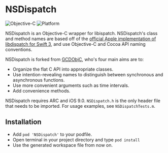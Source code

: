 # NSDispatch

![Objective-C](https://img.shields.io/badge/lang-Obj--C-438EFF.svg?style=flat)
![Platform](https://img.shields.io/badge/platform-iOS%20%2F%20OS%20X-lightgrey.svg?style=flat)

NSDispatch is an Objective-C wrapper for libispatch. NSDispatch's class and method names are based off of the [official Apple implementation of libdispatch for Swift 3](https://github.com/apple/swift-evolution/blob/master/proposals/0088-libdispatch-for-swift3.md), and use Objective-C and Cocoa API naming conventions.

NSDispatch is forked from [GCDObjC](https://github.com/mjmsmith/gcdobjc), who's four main aims are to:

* Organize the flat C API into appropriate classes.
* Use intention-revealing names to distinguish between synchronous and asynchronous functions. 
* Use more convenient arguments such as time intervals.
* Add convenience methods.

NSDispatch requires ARC and iOS 9.0. `NSDispatch.h` is the only header file that needs to be imported. For usage examples, see `NSDispatchTests.m`.

## Installation

- Add `pod 'NSDispatch'` to your podfile.
- Open terminal in your project directory and type `pod install`
- Use the generated workspace file from now on.